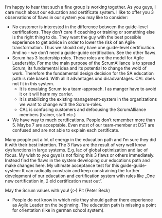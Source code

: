 I’m happy to hear that such a fine group is working together. As you guys, I care much about our education and certificate system. I like to offer you 3 observations of flaws in our system you may like to consider:  

- No customer is interested in the difference between the guide-level certifications. They don’t care if coaching or training or something else is the right thing to do. They want the guy with the best possible experience to get advice in order to lower the risk of an Agile transformation. Thus we should only have one guide-level certification. And no - we don’t need a guide-guide certification. See the other flaws.
- Scrum has 3 leadership roles. These roles are the model for Agile Leadership. For me the main purpose of the ScrumAlliance is to spread Scrum, its fundamental idea and its potential to change the wold of work. Therefore the fundamental design decision for the SA education path is role based. With all it advantages und disadvantages. CAL does not fit in this system.
	- It is devaluing Scrum to a team-approach. I as manger have to avoid it or it will harm my carrier.
	- It is stabilizing the existing management-system in the organizations we want to change with the Scrum-roles.
	- CAL is confusing customers and defocusing the ScrumAlliance members (trainer, staff etc.)
- We have way to much certifications. People don’t remember more than 5. Maybe 7 are acceptable. Even most of our team-member at DST are confused and are not able to explain each certificate.


Many people put a lot of energy in the education path and I’m sure they did it with their best intention. The 3 flaws are the result of very well know dysfunctions in large systems. E.g. lac of global optimization and lac of focus. My wish to you guys is not fixing this 3 flaws or others immediately. Instead find the flaws in the system developing our educations path and make changes here. My ultimate acceptance test for this guide-guide-system: It can radically constrain and keep constraining the further development of our education and certification system with rules like „One new certification in, 2 old certification must out“. 

May the Scrum values with you!
§:-) Pit (Peter Beck)


- People do not know in which role they should gather there experience as Agile Leader on the beginning. The education path is missing a point for orientation (like in german school system).